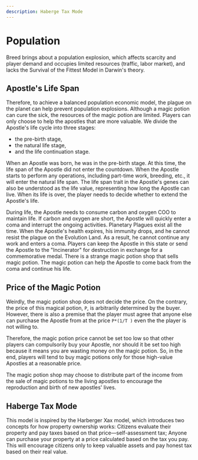 ```yaml
---
description: Haberge Tax Mode
---
```


# Population

Breed brings about a population explosion, which affects scarcity and player demand and occupies limited resources \(traffic, labor market\), and lacks the Survival of the Fittest Model in Darwin's theory.

## Apostle's Life Span

Therefore, to achieve a balanced population economic model, the plague on the planet can help prevent population explosions. Although a magic potion can cure the sick, the resources of the magic potion are limited. Players can only choose to help the apostles that are more valuable. We divide the Apostle's life cycle into three stages:

* the pre-birth stage, 
* the natural life stage, 
* and the life continuation stage. 

When an Apostle was born, he was in the pre-birth stage. At this time, the life span of the Apostle did not enter the countdown. When the Apostle starts to perform any operations, including part-time work, breeding, etc., it will enter the natural life span. The life span trait in the Apostle's genes can also be understood as the life value, representing how long the Apostle can live. When its life is over, the player needs to decide whether to extend the Apostle's life.

During life, the Apostle needs to consume carbon and oxygen COO to maintain life. If carbon and oxygen are short, the Apostle will quickly enter a coma and interrupt the ongoing activities. Planetary Plagues exist all the time. When the Apostle's health expires, his immunity drops, and he cannot resist the plague on the Evolution Land. As a result, he cannot continue any work and enters a coma. Players can keep the Apostle in this state or send the Apostle to the "Incinerator" for destruction in exchange for a commemorative medal. There is a strange magic potion shop that sells magic potion. The magic potion can help the Apostle to come back from the coma and continue his life.

## Price of the Magic Potion

Weirdly, the magic potion shop does not decide the price. On the contrary, the price of this magical potion, `P`, is arbitrarily determined by the buyer. However, there is also a premise that the player must agree that anyone else can purchase the Apostle from at the price `P*(1/T )` even the the player is not willing to.

Therefore, the magic potion price cannot be set too low so that other players can compulsorily buy your Apostle, nor should it be set too high because it means you are wasting money on the magic potion. So, in the end, players will tend to buy magic potions only for those high-value Apostles at a reasonable price.

The magic potion shop may choose to distribute part of the income from the sale of magic potions to the living apostles to encourage the reproduction and birth of new apostles' lives.

## Haberge Tax Mode

This model is inspired by the Harberger Xax model, which introduces two concepts for how property ownership works: Citizens evaluate their property and pay taxes based on that price—self-assessment tax; Anyone can purchase your property at a price calculated based on the tax you pay. This will encourage citizens only to keep valuable assets and pay honest tax based on their real value.

